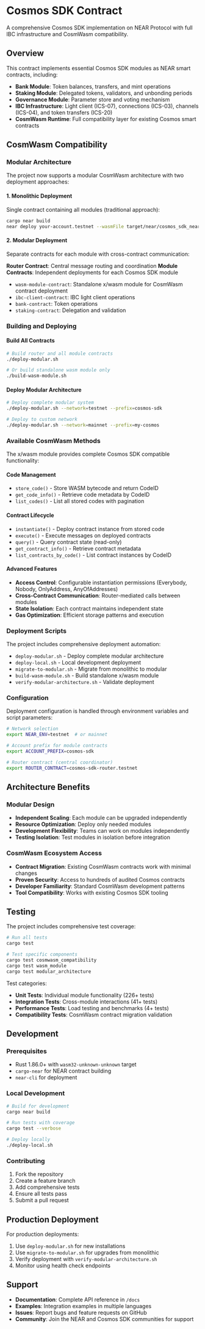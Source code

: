 # Cosmos SDK Contract

A comprehensive Cosmos SDK implementation on NEAR Protocol with full IBC infrastructure and CosmWasm compatibility.

## Overview

This contract implements essential Cosmos SDK modules as NEAR smart contracts, including:

- **Bank Module**: Token balances, transfers, and mint operations
- **Staking Module**: Delegated tokens, validators, and unbonding periods  
- **Governance Module**: Parameter store and voting mechanism
- **IBC Infrastructure**: Light client (ICS-07), connections (ICS-03), channels (ICS-04), and token transfers (ICS-20)
- **CosmWasm Runtime**: Full compatibility layer for existing Cosmos smart contracts

## CosmWasm Compatibility

### Modular Architecture

The project now supports a modular CosmWasm architecture with two deployment approaches:

#### 1. Monolithic Deployment
Single contract containing all modules (traditional approach):
```bash
cargo near build
near deploy your-account.testnet --wasmFile target/near/cosmos_sdk_near.wasm
```

#### 2. Modular Deployment  
Separate contracts for each module with cross-contract communication:

**Router Contract**: Central message routing and coordination
**Module Contracts**: Independent deployments for each Cosmos SDK module
- `wasm-module-contract`: Standalone x/wasm module for CosmWasm contract deployment
- `ibc-client-contract`: IBC light client operations
- `bank-contract`: Token operations
- `staking-contract`: Delegation and validation

### Building and Deploying

#### Build All Contracts
```bash
# Build router and all module contracts
./deploy-modular.sh

# Or build standalone wasm module only  
./build-wasm-module.sh
```

#### Deploy Modular Architecture
```bash
# Deploy complete modular system
./deploy-modular.sh --network=testnet --prefix=cosmos-sdk

# Deploy to custom network
./deploy-modular.sh --network=mainnet --prefix=my-cosmos
```

### Available CosmWasm Methods

The x/wasm module provides complete Cosmos SDK compatible functionality:

#### Code Management
- `store_code()` - Store WASM bytecode and return CodeID
- `get_code_info()` - Retrieve code metadata by CodeID
- `list_codes()` - List all stored codes with pagination

#### Contract Lifecycle  
- `instantiate()` - Deploy contract instance from stored code
- `execute()` - Execute messages on deployed contracts
- `query()` - Query contract state (read-only)
- `get_contract_info()` - Retrieve contract metadata
- `list_contracts_by_code()` - List contract instances by CodeID

#### Advanced Features
- **Access Control**: Configurable instantiation permissions (Everybody, Nobody, OnlyAddress, AnyOfAddresses)
- **Cross-Contract Communication**: Router-mediated calls between modules
- **State Isolation**: Each contract maintains independent state
- **Gas Optimization**: Efficient storage patterns and execution

### Deployment Scripts

The project includes comprehensive deployment automation:

- `deploy-modular.sh` - Deploy complete modular architecture
- `deploy-local.sh` - Local development deployment  
- `migrate-to-modular.sh` - Migrate from monolithic to modular
- `build-wasm-module.sh` - Build standalone x/wasm module
- `verify-modular-architecture.sh` - Validate deployment

### Configuration

Deployment configuration is handled through environment variables and script parameters:

```bash
# Network selection
export NEAR_ENV=testnet  # or mainnet

# Account prefix for module contracts
export ACCOUNT_PREFIX=cosmos-sdk

# Router contract (central coordinator)  
export ROUTER_CONTRACT=cosmos-sdk-router.testnet
```

## Architecture Benefits

### Modular Design
- **Independent Scaling**: Each module can be upgraded independently
- **Resource Optimization**: Deploy only needed modules
- **Development Flexibility**: Teams can work on modules independently
- **Testing Isolation**: Test modules in isolation before integration

### CosmWasm Ecosystem Access
- **Contract Migration**: Existing CosmWasm contracts work with minimal changes
- **Proven Security**: Access to hundreds of audited Cosmos contracts
- **Developer Familiarity**: Standard CosmWasm development patterns
- **Tool Compatibility**: Works with existing Cosmos SDK tooling

## Testing

The project includes comprehensive test coverage:

```bash
# Run all tests
cargo test

# Test specific components
cargo test cosmwasm_compatibility
cargo test wasm_module
cargo test modular_architecture
```

Test categories:
- **Unit Tests**: Individual module functionality (226+ tests)
- **Integration Tests**: Cross-module interactions (41+ tests)  
- **Performance Tests**: Load testing and benchmarks (4+ tests)
- **Compatibility Tests**: CosmWasm contract migration validation

## Development

### Prerequisites
- Rust 1.86.0+ with `wasm32-unknown-unknown` target
- `cargo-near` for NEAR contract building
- `near-cli` for deployment

### Local Development
```bash
# Build for development
cargo near build

# Run tests with coverage
cargo test --verbose

# Deploy locally
./deploy-local.sh
```

### Contributing

1. Fork the repository
2. Create a feature branch
3. Add comprehensive tests
4. Ensure all tests pass
5. Submit a pull request

## Production Deployment

For production deployments:

1. Use `deploy-modular.sh` for new installations
2. Use `migrate-to-modular.sh` for upgrades from monolithic
3. Verify deployment with `verify-modular-architecture.sh`
4. Monitor using health check endpoints

## Support

- **Documentation**: Complete API reference in `/docs`
- **Examples**: Integration examples in multiple languages
- **Issues**: Report bugs and feature requests on GitHub
- **Community**: Join the NEAR and Cosmos SDK communities for support